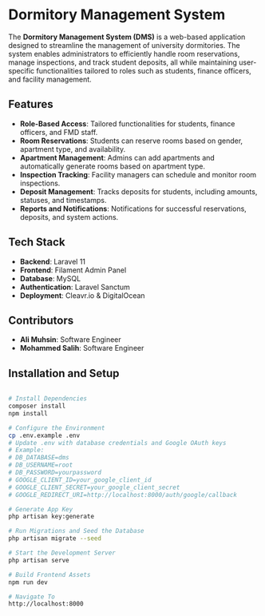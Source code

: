 # **Dormitory Management System**

The **Dormitory Management System (DMS)** is a web-based application designed to streamline the management of university dormitories. The system enables administrators to efficiently handle room reservations, manage inspections, and track student deposits, all while maintaining user-specific functionalities tailored to roles such as students, finance officers, and facility management.

## **Features**
- **Role-Based Access**: Tailored functionalities for students, finance officers, and FMD staff.
- **Room Reservations**: Students can reserve rooms based on gender, apartment type, and availability.
- **Apartment Management**: Admins can add apartments and automatically generate rooms based on apartment type.
- **Inspection Tracking**: Facility managers can schedule and monitor room inspections.
- **Deposit Management**: Tracks deposits for students, including amounts, statuses, and timestamps.
- **Reports and Notifications**: Notifications for successful reservations, deposits, and system actions.

## **Tech Stack**
- **Backend**: Laravel 11  
- **Frontend**: Filament Admin Panel  
- **Database**: MySQL  
- **Authentication**: Laravel Sanctum
- **Deployment**: Cleavr.io & DigitalOcean 

## **Contributors**
- **Ali Muhsin**: Software Engineer
- **Mohammed Salih**: Software Engineer 

## **Installation and Setup**
```bash

# Install Dependencies
composer install
npm install

# Configure the Environment
cp .env.example .env
# Update .env with database credentials and Google OAuth keys
# Example:
# DB_DATABASE=dms
# DB_USERNAME=root
# DB_PASSWORD=yourpassword
# GOOGLE_CLIENT_ID=your_google_client_id
# GOOGLE_CLIENT_SECRET=your_google_client_secret
# GOOGLE_REDIRECT_URI=http://localhost:8000/auth/google/callback

# Generate App Key
php artisan key:generate

# Run Migrations and Seed the Database
php artisan migrate --seed

# Start the Development Server
php artisan serve

# Build Frontend Assets
npm run dev

# Navigate To
http://localhost:8000